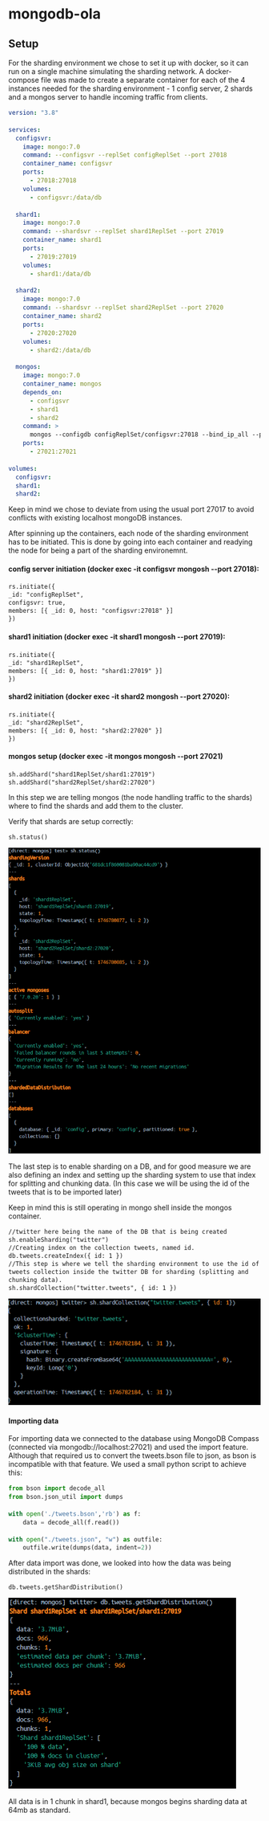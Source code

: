 # mongodb-ola

## Setup

For the sharding environment we chose to set it up with docker, so it can run on a single machine simulating the sharding network. A docker-compose file was made to create a separate container for each of the 4 instances needed for the sharding environment - 1 config server, 2 shards and a mongos server to handle incoming traffic from clients.

```yml
version: "3.8"

services:
  configsvr:
    image: mongo:7.0
    command: --configsvr --replSet configReplSet --port 27018
    container_name: configsvr
    ports:
      - 27018:27018
    volumes:
      - configsvr:/data/db

  shard1:
    image: mongo:7.0
    command: --shardsvr --replSet shard1ReplSet --port 27019
    container_name: shard1
    ports:
      - 27019:27019
    volumes:
      - shard1:/data/db

  shard2:
    image: mongo:7.0
    command: --shardsvr --replSet shard2ReplSet --port 27020
    container_name: shard2
    ports:
      - 27020:27020
    volumes:
      - shard2:/data/db

  mongos:
    image: mongo:7.0
    container_name: mongos
    depends_on:
      - configsvr
      - shard1
      - shard2
    command: >
      mongos --configdb configReplSet/configsvr:27018 --bind_ip_all --port 27021
    ports:
      - 27021:27021

volumes:
  configsvr:
  shard1:
  shard2:
```

Keep in mind we chose to deviate from using the usual port 27017 to avoid conflicts with existing localhost mongoDB instances. 

After spinning up the containers, each node of the sharding environment has to be initiated. This is done by going into each container and readying the node for being a part of the sharding environemnt.

#### config server initiation (docker exec -it configsvr mongosh --port 27018):

```
rs.initiate({
_id: "configReplSet",
configsvr: true,
members: [{ _id: 0, host: "configsvr:27018" }]
})
```

#### shard1 initiation (docker exec -it shard1 mongosh --port 27019):
```
rs.initiate({
_id: "shard1ReplSet",
members: [{ _id: 0, host: "shard1:27019" }]
})
```

#### shard2 initiation (docker exec -it shard2 mongosh --port 27020):
```
rs.initiate({
_id: "shard2ReplSet",
members: [{ _id: 0, host: "shard2:27020" }]
})
```

#### mongos setup (docker exec -it mongos mongosh --port 27021)
```
sh.addShard("shard1ReplSet/shard1:27019")
sh.addShard("shard2ReplSet/shard2:27020")
```
In this step we are telling mongos (the node handling traffic to the shards) where to find the shards and add them to the cluster.

Verify that shards are setup correctly:
```
sh.status()
```
![image](documentation/setup/shard_status.png)

The last step is to enable sharding on a DB, and for good measure we are also defining an index and setting up the sharding system to use that index for splitting and chunking data. (In this case we will be using the id of the tweets that is to be imported later)

Keep in mind this is still operating in mongo shell inside the mongos container.

```
//twitter here being the name of the DB that is being created
sh.enableSharding("twitter")
//Creating index on the collection tweets, named id.
db.tweets.createIndex({ id: 1 })
//This step is where we tell the sharding environment to use the id of tweets collection inside the twitter DB for sharding (splitting and chunking data).
sh.shardCollection("twitter.tweets", { id: 1 })
```
![image](documentation/setup/sharding_collection.png)

#### Importing data

For importing data we connected to the database using MongoDB Compass (connected via mongodb://localhost:27021) and used the import feature. Although that required us to convert the tweets.bson file to json, as bson is incompatible with that feature. We used a small python script to achieve this: 

```python
from bson import decode_all
from bson.json_util import dumps

with open('./tweets.bson','rb') as f:
    data = decode_all(f.read())

with open("./tweets.json", "w") as outfile:
    outfile.write(dumps(data, indent=2))
```

After data import was done, we looked into how the data was being distributed in the shards: 

```
db.tweets.getShardDistribution()
```

![image](documentation/setup/data_distribution.png)

All data is in 1 chunk in shard1, because mongos begins sharding data at 64mb as standard. 

